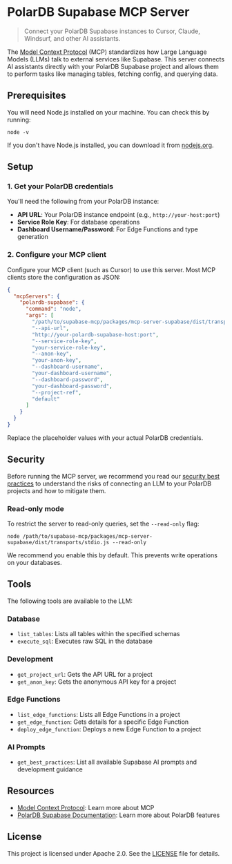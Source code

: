 # PolarDB Supabase MCP Server

> Connect your PolarDB Supabase instances to Cursor, Claude, Windsurf, and other AI assistants.

The [Model Context Protocol](https://modelcontextprotocol.io/introduction) (MCP) standardizes how Large Language Models (LLMs) talk to external services like Supabase. This server connects AI assistants directly with your PolarDB Supabase project and allows them to perform tasks like managing tables, fetching config, and querying data.

## Prerequisites

You will need Node.js installed on your machine. You can check this by running:

```shell
node -v
```

If you don't have Node.js installed, you can download it from [nodejs.org](https://nodejs.org/).

## Setup

### 1. Get your PolarDB credentials

You'll need the following from your PolarDB instance:

- **API URL**: Your PolarDB instance endpoint (e.g., `http://your-host:port`)
- **Service Role Key**: For database operations
- **Dashboard Username/Password**: For Edge Functions and type generation

### 2. Configure your MCP client

Configure your MCP client (such as Cursor) to use this server. Most MCP clients store the configuration as JSON:

```json
{
  "mcpServers": {
    "polardb-supabase": {
      "command": "node",
      "args": [
        "/path/to/supabase-mcp/packages/mcp-server-supabase/dist/transports/stdio.js",
        "--api-url",
        "http://your-polardb-supabase-host:port",
        "--service-role-key",
        "your-service-role-key",
        "--anon-key",
        "your-anon-key",
        "--dashboard-username",
        "your-dashboard-username",
        "--dashboard-password",
        "your-dashboard-password",
        "--project-ref",
        "default"
      ]
    }
  }
}
```

Replace the placeholder values with your actual PolarDB credentials.


## Security

Before running the MCP server, we recommend you read our [security best practices](#security-risks) to understand the risks of connecting an LLM to your PolarDB projects and how to mitigate them.

### Read-only mode

To restrict the server to read-only queries, set the `--read-only` flag:

```shell
node /path/to/supabase-mcp/packages/mcp-server-supabase/dist/transports/stdio.js --read-only
```

We recommend you enable this by default. This prevents write operations on your databases.

## Tools

The following tools are available to the LLM:

### Database
- `list_tables`: Lists all tables within the specified schemas
- `execute_sql`: Executes raw SQL in the database

### Development
- `get_project_url`: Gets the API URL for a project
- `get_anon_key`: Gets the anonymous API key for a project

### Edge Functions
- `list_edge_functions`: Lists all Edge Functions in a project
- `get_edge_function`: Gets details for a specific Edge Function
- `deploy_edge_function`: Deploys a new Edge Function to a project

### AI Prompts
- `get_best_practices`: List all available Supabase AI prompts and development guidance


## Resources

- [Model Context Protocol](https://modelcontextprotocol.io/introduction): Learn more about MCP
- [PolarDB Supabase Documentation](https://help.aliyun.com/zh/polardb/polardb-for-postgresql/ai-supabase-application): Learn more about PolarDB features

## License

This project is licensed under Apache 2.0. See the [LICENSE](./LICENSE) file for details.
